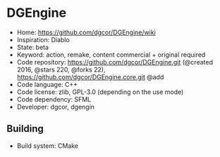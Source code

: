 # DGEngine

- Home: https://github.com/dgcor/DGEngine/wiki
- Inspiration: Diablo
- State: beta
- Keyword: action, remake, content commercial + original required
- Code repository: https://github.com/dgcor/DGEngine.git (@created 2016, @stars 220, @forks 22), https://github.com/dgcor/DGEngine.core.git @add
- Code language: C++
- Code license: zlib, GPL-3.0 (depending on the use mode)
- Code dependency: SFML
- Developer: dgcor, dgengin

## Building

- Build system: CMake
